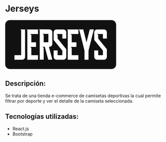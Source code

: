 # Jerseys

![](https://raw.githubusercontent.com/julianorozco/jerseys/7-preentrega/public/images/logo.PNG)

## Descripción:

Se trata de una tienda e-commerce de camisetas deportivas la cual permite filtrar por deporte y ver el detalle de la camiseta seleccionada.

## Tecnologías utilizadas:

- React.js
- Bootstrap